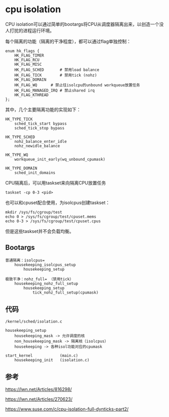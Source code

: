 # cpu isolation

CPU isolation可以通过简单的bootargs将CPU从调度器隔离出来，以创造一个没人打扰的进程运行环境。

每个隔离的功能（隔离的干净程度），都可以通过flag单独控制：

```
enum hk_flags {
	HK_FLAG_TIMER
	HK_FLAG_RCU
	HK_FLAG_MISC
	HK_FLAG_SCHED		# 禁用load balance
	HK_FLAG_TICK		# 禁用tick (nohz)
	HK_FLAG_DOMAIN
	HK_FLAG_WQ		# 禁止往isolcpu的unbound workqueue放置任务
	HK_FLAG_MANAGED_IRQ	# 禁止shared irq
	HK_FLAG_KTHREAD
};
```

其中，几个主要隔离功能的实现如下：

```
HK_TYPE_TICK
	sched_tick_start bypass
	sched_tick_stop bypass

HK_TYPE_SCHED
	nohz_balance_enter_idle
	nohz_newidle_balance

HK_TYPE_WQ
	workqueue_init_early(wq_unbound_cpumask)

HK_TYPE_DOMAIN
	sched_init_domains
```

CPU隔离后，可以用taskset来向隔离CPU放置任务

```
taskset -cp 0-3 <pid>
```

也可以和cpuset配合使用，为isolcpus创建taskset：

```
mkdir /sys/fs/cgroup/test
echo 0 > /sys/fs/cgroup/test/cpuset.mems
echo 0-3 > /sys/fs/cgroup/test/cpuset.cpus
```

但是这些taskset并不会负载均衡。

## Bootargs

```
普通隔离：isolcpus=
	housekeeping_isolcpus_setup
		housekeeping_setup
```

```
极致干净：nohz_full= （禁用tick）
	housekeeping_nohz_full_setup
		housekeeping_setup
			tick_nohz_full_setup(cpumask)
```

## 代码

`/kernel/sched/isolation.c`

```
housekeeping_setup
	housekeeping_mask -> 允许调度的核
	non_housekeeping_mask -> 隔离核（isolcpus）
	housekeeping -> 各种isol功能对应的cpumask
```

```
start_kernel			(main.c)
	housekeeping_init	(isolation.c)
```

## 参考

<https://lwn.net/Articles/816298/>

<https://lwn.net/Articles/270623/>

<https://www.suse.com/c/cpu-isolation-full-dynticks-part2/>